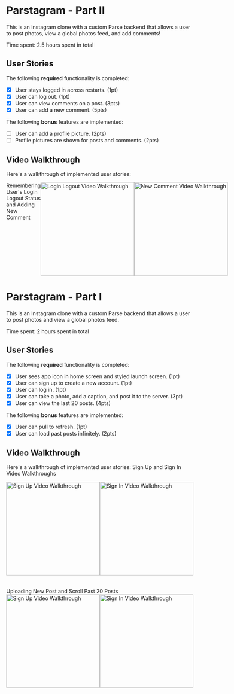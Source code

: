 # Parstagram - Part II

This is an Instagram clone with a custom Parse backend that allows a user to post photos, view a global photos feed, and add comments!

Time spent: 2.5 hours spent in total

## User Stories

The following **required** functionality is completed:

- [x] User stays logged in across restarts. (1pt)
- [x] User can log out. (1pt)
- [x] User can view comments on a post. (3pts)
- [x] User can add a new comment. (5pts)

The following **bonus** features are implemented:

- [ ] User can add a profile picture. (2pts)
- [ ] Profile pictures are shown for posts and comments. (2pts)

## Video Walkthrough

Here's a walkthrough of implemented user stories:

<div style="display: flex">
Remembering User's Login Logout Status and Adding New Comment 
<img src='https://github.com/MyatThuKo/CodePath-iOS-Course/blob/main/Assignments/Assignment_3/Parstagram/Gifs/LoginLogout.gif' title='Login Logout Video Walkthrough' width='250' alt='Login Logout Video Walkthrough' />
<img src='https://github.com/MyatThuKo/CodePath-iOS-Course/blob/main/Assignments/Assignment_3/Parstagram/Gifs/AddComment.gif' title='New Comment Video Walkthrough' width='250' alt='New Comment Video Walkthrough' />
</div>

# Parstagram - Part I

This is an Instagram clone with a custom Parse backend that allows a user to post photos and view a global photos feed.

Time spent: 2 hours spent in total

## User Stories

The following **required** functionality is completed:

- [x] User sees app icon in home screen and styled launch screen. (1pt)
- [x] User can sign up to create a new account. (1pt)
- [x] User can log in. (1pt)
- [x] User can take a photo, add a caption, and post it to the server. (3pt)
- [x] User can view the last 20 posts. (4pts)

The following **bonus** features are implemented:

- [x] User can pull to refresh. (1pt)
- [x] User can load past posts infinitely. (2pts)

## Video Walkthrough

Here's a walkthrough of implemented user stories:
Sign Up and Sign In Video Walkthroughs
<div style="display: flex">
<img src='https://github.com/MyatThuKo/CodePath-iOS-Course/blob/main/Assignments/Assignment_3/Parstagram/Gifs/SignUp.gif' title='Sign Up Video Walkthrough' width='250' alt='Sign Up Video Walkthrough' /> 
<img src='https://github.com/MyatThuKo/CodePath-iOS-Course/blob/main/Assignments/Assignment_3/Parstagram/Gifs/SignIn.gif' title='Sign In Video Walkthrough' width='250' alt='Sign In Video Walkthrough' />
</div>
<br /><br />
Uploading New Post and Scroll Past 20 Posts <br/>
<div style="display: flex">
<img src='https://github.com/MyatThuKo/CodePath-iOS-Course/blob/main/Assignments/Assignment_3/Parstagram/Gifs/NewPost.gif' title='Sign Up Video Walkthrough' width='250' alt='Sign Up Video Walkthrough' />
<img src='https://github.com/MyatThuKo/CodePath-iOS-Course/blob/main/Assignments/Assignment_3/Parstagram/Gifs/Scroll.gif' title='Sign In Video Walkthrough' width='250' alt='Sign In Video Walkthrough' />
</div>
